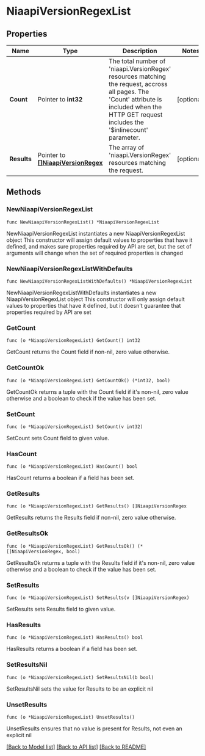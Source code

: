 # NiaapiVersionRegexList

## Properties

Name | Type | Description | Notes
------------ | ------------- | ------------- | -------------
**Count** | Pointer to **int32** | The total number of &#39;niaapi.VersionRegex&#39; resources matching the request, accross all pages. The &#39;Count&#39; attribute is included when the HTTP GET request includes the &#39;$inlinecount&#39; parameter. | [optional] 
**Results** | Pointer to [**[]NiaapiVersionRegex**](NiaapiVersionRegex.md) | The array of &#39;niaapi.VersionRegex&#39; resources matching the request. | [optional] 

## Methods

### NewNiaapiVersionRegexList

`func NewNiaapiVersionRegexList() *NiaapiVersionRegexList`

NewNiaapiVersionRegexList instantiates a new NiaapiVersionRegexList object
This constructor will assign default values to properties that have it defined,
and makes sure properties required by API are set, but the set of arguments
will change when the set of required properties is changed

### NewNiaapiVersionRegexListWithDefaults

`func NewNiaapiVersionRegexListWithDefaults() *NiaapiVersionRegexList`

NewNiaapiVersionRegexListWithDefaults instantiates a new NiaapiVersionRegexList object
This constructor will only assign default values to properties that have it defined,
but it doesn't guarantee that properties required by API are set

### GetCount

`func (o *NiaapiVersionRegexList) GetCount() int32`

GetCount returns the Count field if non-nil, zero value otherwise.

### GetCountOk

`func (o *NiaapiVersionRegexList) GetCountOk() (*int32, bool)`

GetCountOk returns a tuple with the Count field if it's non-nil, zero value otherwise
and a boolean to check if the value has been set.

### SetCount

`func (o *NiaapiVersionRegexList) SetCount(v int32)`

SetCount sets Count field to given value.

### HasCount

`func (o *NiaapiVersionRegexList) HasCount() bool`

HasCount returns a boolean if a field has been set.

### GetResults

`func (o *NiaapiVersionRegexList) GetResults() []NiaapiVersionRegex`

GetResults returns the Results field if non-nil, zero value otherwise.

### GetResultsOk

`func (o *NiaapiVersionRegexList) GetResultsOk() (*[]NiaapiVersionRegex, bool)`

GetResultsOk returns a tuple with the Results field if it's non-nil, zero value otherwise
and a boolean to check if the value has been set.

### SetResults

`func (o *NiaapiVersionRegexList) SetResults(v []NiaapiVersionRegex)`

SetResults sets Results field to given value.

### HasResults

`func (o *NiaapiVersionRegexList) HasResults() bool`

HasResults returns a boolean if a field has been set.

### SetResultsNil

`func (o *NiaapiVersionRegexList) SetResultsNil(b bool)`

 SetResultsNil sets the value for Results to be an explicit nil

### UnsetResults
`func (o *NiaapiVersionRegexList) UnsetResults()`

UnsetResults ensures that no value is present for Results, not even an explicit nil

[[Back to Model list]](../README.md#documentation-for-models) [[Back to API list]](../README.md#documentation-for-api-endpoints) [[Back to README]](../README.md)


